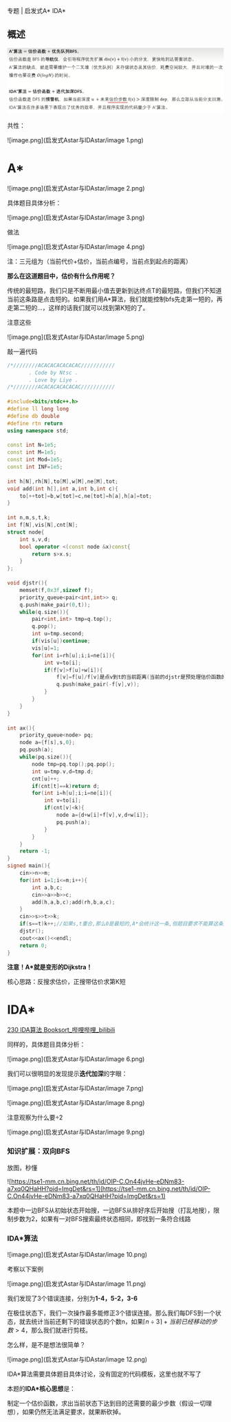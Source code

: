 专题 | 启发式A* IDA*

## 概述

![image.png](启发式Astar与IDAstar/image.png)

共性：

![image.png](启发式Astar与IDAstar/image 1.png)

# A*

![image.png](启发式Astar与IDAstar/image 2.png)

具体题目具体分析：

![image.png](启发式Astar与IDAstar/image 3.png)

做法

![image.png](启发式Astar与IDAstar/image 4.png)

注：三元组为（当前代价+估价，当前点编号，当前点到起点的距离）

**那么在这道题目中，估价有什么作用呢？**

传统的最短路，我们只是不断用最小值去更新到达终点T的最短路，但我们不知道当前这条路是点击短的。如果我们用A*算法，我们就能控制bfs先走第一短的，再走第二短的...，这样的话我们就可以找到第K短的了。

注意这些

![image.png](启发式Astar与IDAstar/image 5.png)

敲一遍代码

```C++
/*////////ACACACACACACAC///////////
       . Code by Ntsc .
       . Love by Liye .
/*////////ACACACACACACAC///////////

#include<bits/stdc++.h>
#define ll long long
#define db double
#define rtn return
using namespace std;

const int N=1e5;
const int M=1e5;
const int Mod=1e5;
const int INF=1e5;

int h[N],rh[N],to[M],w[M],ne[M],tot;
void add(int h[],int a,int b,int c){
	to[++tot]=b,w[tot]=c,ne[tot]=h[a],h[a]=tot;
}

int n,m,s,t,k;
int f[N],vis[N],cnt[N];
struct node{
	int s,v,d;
	bool operator <(const node &x)const{
		return s>x.s;
	}
};

void djstr(){
	memset(f,0x3f,sizeof f);
	priority_queue<pair<int,int>> q;
	q.push(make_pair(0,t));
	while(q.size()){
		pair<int,int> tmp=q.top();
		q.pop();
		int u=tmp.second;
		if(vis[u])continue;
		vis[u]=1;
		for(int i=rh[u];i;i=ne[i]){
			int v=to[i];
			if(f[v]>f[u]+w[i]){
				f[v]=f[u]/f[v]是点v到t的当前距离(当前的djstr是预处理估价函数的,把t当作起点)，也是其估价函数 
				q.push(make_pair(-f[v],v));
			}
		}
	}
}

int ax(){
	priority_queue<node> pq;
	node a={f[s],s,0};
	pq.push(a);
	while(pq.size()){
		node tmp=pq.top();pq.pop();
		int u=tmp.v,d=tmp.d;
		cnt[u]++;
		if(cnt[t]==k)return d;
		for(int i=h[u];i;i=ne[i]){
			int v=to[i];
			if(cnt[v]<k){
				node a={d+w[i]+f[v],v,d+w[i]};
				pq.push(a);
			}
		}
	}
	return -1;
}
signed main(){
	cin>>n>>m;
	for(int i=1;i<=m;i++){
		int a,b,c;
		cin>>a>>b>>c;
		add(h,a,b,c);add(rh,b,a,c);
	}
	cin>>s>>t>>k;
	if(s==t)k++;//如果s,t重合,那么0是最短的,A*会统计这一条,但题目要求不能算这条路,因此实际上应该要求第K+1条路 
	djstr();
	cout<<ax()<<endl;
	return 0;
}

```

**注意！A*就是变形的Dijkstra！**

核心思路：反搜求估价，正搜带估价求第K短



# IDA*

[230 IDA算法 Booksort_哔哩哔哩_bilibili](https://www.bilibili.com/video/BV1jh411P7EE/?spm_id_from=333.999.0.0&vd_source=f45ea4e1e4b3b73d5f07c57b46c43aba)

同样的，具体题目具体分析：

![image.png](启发式Astar与IDAstar/image 6.png)

我们可以很明显的发现提示**迭代加深**的字眼：

![image.png](启发式Astar与IDAstar/image 7.png)



![image.png](启发式Astar与IDAstar/image 8.png)

注意观察为什么要÷2

![image.png](启发式Astar与IDAstar/image 9.png)

### 知识扩展：双向BFS

放图，秒懂

![https://tse1-mm.cn.bing.net/th/id/OIP-C.On44jvHe-eDNm83-a7xq0QHaHH?pid=ImgDet&rs=1](https://tse1-mm.cn.bing.net/th/id/OIP-C.On44jvHe-eDNm83-a7xq0QHaHH?pid=ImgDet&rs=1)

本题中一边BFS从初始状态开始搜，一边BFS从排好序后开始搜（打乱地搜），限制步数为2，如果有一对BFS搜索最终状态相同，即找到一条符合线路

### IDA*算法

 

![image.png](启发式Astar与IDAstar/image 10.png)

考察以下案例

![image.png](启发式Astar与IDAstar/image 11.png)

我们发现了3个错误连接，分别为**1-4，5-2，3-6**

在极佳状态下，我们一次操作最多能修正3个错误连接。那么我们每DFS到一个状态，就去统计当前还剩下的错误状态的个数n，如果$\lceil n\div 3\rceil + 当前已经移动的步数 > 4$，那么我们就进行剪枝。

怎么样，是不是想法很简单？

![image.png](启发式Astar与IDAstar/image 12.png)

IDA*算法需要具体题目具体讨论，没有固定的代码模板，这里也就不写了

本题的**IDA*核心思想**是：

制定一个估价函数，求出当前状态下达到目的还需要的最少步数（假设一切理想），如果仍然无法满足要求，就果断砍掉。

